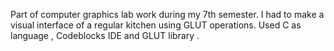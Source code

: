 Part of computer graphics lab work during my 7th semester. I had to make a visual interface of a regular kitchen using GLUT operations. 
Used C as language , Codeblocks IDE and GLUT library . 
